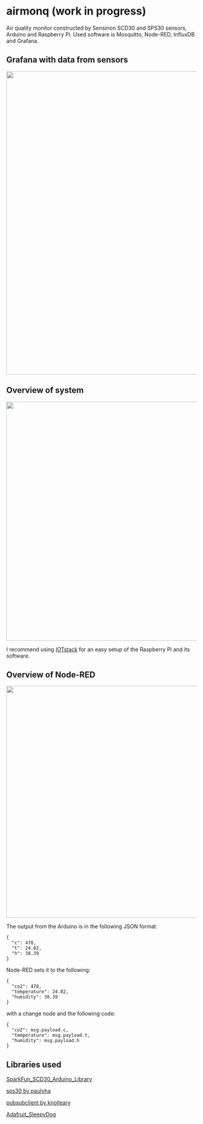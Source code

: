 # airmonq (work in progress)
Air quality monitor constructed by Sensirion SCD30 and SPS30 sensors, Arduino and Raspberry Pi. Used software is Mosquitto, Node-RED, InfluxDB and Grafana.

## Grafana with data from sensors
<img src="https://i.imgur.com/OfrikDk.png" width="800px" height="auto">

## Overview of system
<img src="https://i.imgur.com/0YbnKn8.png" width="631px" height="auto">

I recommend using [IOTstack](https://github.com/SensorsIot/IOTstack) for an easy setup of the Raspberry Pi and its software.

## Overview of Node-RED
<img src="https://i.imgur.com/wC6GP4O.png" width="612px" height="auto">

The output from the Arduino is in the following JSON format:
```
{
  "c": 478,
  "t": 24.02,
  "h": 38.39
}
```
Node-RED sets it to the following:
```
{
  "co2": 478,
  "temperature": 24.02,
  "humidity": 38.39
}
```
with a change node and the following code:
```
{
  "co2": msg.payload.c,
  "temperature": msg.payload.t,
  "humidity": msg.payload.h
}
```

## Libraries used
[SparkFun_SCD30_Arduino_Library](https://github.com/sparkfun/SparkFun_SCD30_Arduino_Library)

[sps30 by paulvha](https://github.com/paulvha/sps30)

[pubsubclient by knolleary](https://github.com/knolleary/pubsubclient)

[Adafruit_SleepyDog](https://github.com/adafruit/Adafruit_SleepyDog)

